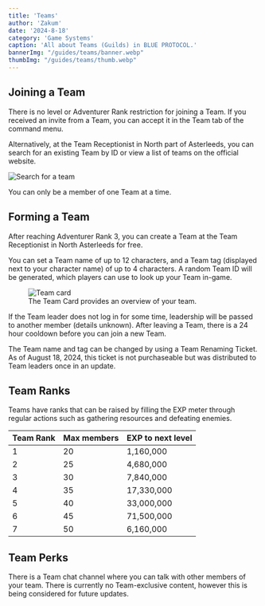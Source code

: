 ```yaml
---
title: 'Teams'
author: 'Zakum'
date: '2024-8-18'
category: 'Game Systems'
caption: 'All about Teams (Guilds) in BLUE PROTOCOL.'
bannerImg: "/guides/teams/banner.webp"
thumbImg: "/guides/teams/thumb.webp"
---
```


<script>
    import StickyNote from "$lib/components/StickyNote.svelte";
</script>

## Joining a Team
There is no level or Adventurer Rank restriction for joining a Team. If you received an invite from a Team, you can accept it in the Team tab of the command menu.

Alternatively, at the Team Receptionist in North part of Asterleeds, you can search for an existing Team by ID or view a list of teams on the official website.

<img src="/guides/teams/search.webp" alt="Search for a team">

You can only be a member of one Team at a time.

## Forming a Team
After reaching Adventurer Rank 3, you can create a Team at the Team Receptionist in North Asterleeds for free.

You can set a Team name of up to 12 characters, and a Team tag (displayed next to your character name) of up to 4 characters. A random Team ID will be generated, which players can use to look up your Team in-game.

<figure>
    <img src="/guides/teams/result.webp" alt="Team card">
    <figcaption>The Team Card provides an overview of your team.</figcaption>
</figure>

<StickyNote type="caution">
    If the Team leader does not log in for some time, leadership will be passed to another member (details unknown).
</StickyNote>

<StickyNote type="caution">
    After leaving a Team, there is a 24 hour cooldown before you can join a new Team.
</StickyNote>

<!-- TODO: Confirm if passing leader allows the new leader to use this ticket -->
The Team name and tag can be changed by using a Team Renaming Ticket. As of August 18, 2024, this ticket is not purchaseable but was distributed to Team leaders once in an update. 
<!-- The ticket does not go into your inventory; instead, it is property of the guild. -->

## Team Ranks
Teams have ranks that can be raised by filling the EXP meter through regular actions such as gathering resources and defeating enemies. 

| Team Rank | Max members  | EXP to next level |
|-----------|--------------|-------------------|
| 1         | 20           | 1,160,000         |
| 2         | 25           | 4,680,000         |
| 3         | 30           | 7,840,000         |
| 4         | 35           | 17,330,000        |
| 5         | 40           | 33,000,000        |
| 6         | 45           | 71,500,000        |
| 7         | 50           | 6,160,000         |

## Team Perks
There is a Team chat channel where you can talk with other members of your team. There is currently no Team-exclusive content, however this is being considered for future updates.